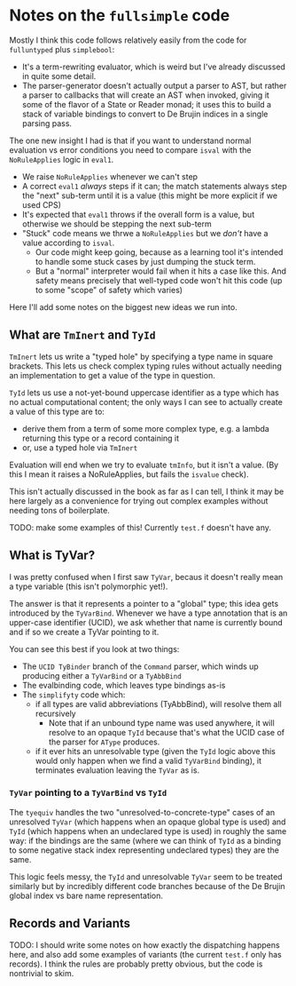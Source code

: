 # Notes on the `fullsimple` code

Mostly I think this code follows relatively easily from the code
for `fulluntyped` plus `simplebool`:
- It's a term-rewriting evaluator, which is weird but I've already
  discussed in quite some detail.
- The parser-generator doesn't actually output a parser to AST,
  but rather a parser to callbacks that will create an AST when
  invoked, giving it some of the flavor of a State or Reader monad;
  it uses this to build a stack of variable bindings to convert
  to De Brujin indices in a single parsing pass.

The one new insight I had is that if you want to understand normal
evaluation vs error conditions you need to compare `isval` with
the `NoRuleApplies` logic in `eval1`.
- We raise `NoRuleApplies` whenever we can't step
- A correct `eval1` *always* steps if it can; the match statements
  always step the "next" sub-term until it is a value (this might
  be more explicit if we used CPS)
- It's expected that `eval1` throws if the overall form is a value,
  but otherwise we should be stepping the next sub-term
- "Stuck" code means we thrwe a `NoRuleApplies` but we *don't*
  have a value according to `isval`.
  - Our code might keep going, because as a learning tool it's
    intended to handle some stuck cases by just dumping the stuck
    term.
  - But a "normal" interpreter would fail when it hits a case
    like this. And safety means precisely that well-typed code
    won't hit this code (up to some "scope" of safety which varies)

Here I'll add some notes on the biggest new ideas we run into.

## What are `TmInert` and `TyId`

`TmInert` lets us write a "typed hole" by specifying a type name
in square brackets. This lets us check complex typing rules
without actually needing an implementation to get a value of
the type in question.

`TyId` lets us use a not-yet-bound uppercase identifier as
a type which has no actual computational content; the only ways
I can see to actually create a value of this type are to:
- derive them from a term of some more complex type, e.g.
  a lambda returning this type or a record containing it
- or, use a typed hole via `TmInert`

Evaluation will end when we try to evaluate `tmInfo`, but
it isn't a value. (By this I mean it raises a NoRuleApplies,
but fails the `isvalue` check).

This isn't actually discussed in the book as far as I can tell,
I think it may be here largely as a convenience for trying out
complex examples without needing tons of boilerplate.

TODO: make some examples of this! Currently `test.f` doesn't have
any.


## What is TyVar?

I was pretty confused when I first saw `TyVar`, becaus it doesn't
really mean a type variable (this isn't polymorphic yet!).

The answer is that it represents a pointer to a "global" type;
this idea gets introduced by the `TyVarBind`. Whenever we have
a type annotation that is an upper-case identifier (UCID), we
ask whether that name is currently bound and if so we create
a TyVar pointing to it.

You can see this best if you look at two things:
- The `UCID TyBinder` branch of the `Command` parser, which
  winds up producing either a `TyVarBind` or a `TyAbbBind`
- The evalbinding code, which leaves type bindings as-is
- The `simplifyty` code which:
  - if all types are valid abbreviations (TyAbbBind), will
    resolve them all recursively
    - Note that if an unbound type name was used anywhere,
      it will resolve to an opaque `TyId` because that's what
      the UCID case of the parser for `AType` produces.
  - if it ever hits an unresolvable type (given the `TyId` logic
    above this would only happen when we find a valid
    `TyVarBind` binding), it terminates evaluation leaving the
    `TyVar` as is.

### `TyVar` pointing to a `TyVarBind` vs `TyId`

The `tyequiv` handles the two "unresolved-to-concrete-type"
cases of an unresolved `TyVar` (which happens when an opaque
global type is used) and `TyId` (which happens when an undeclared
type is used) in roughly the same way: if the bindings are the same
(where we can think of `TyId` as a binding to some negative stack
index representing undeclared types) they are the same.

This logic feels messy, the `TyId` and unresolvable `TyVar`
seem to be treated similarly but by incredibly different code
branches because of the De Brujin global index vs bare name
representation.


## Records and Variants

TODO: I should write some notes on how exactly the dispatching
happens here, and also add some examples of variants (the current
`test.f` only has records). I think the rules are probably pretty
obvious, but the code is nontrivial to skim.
